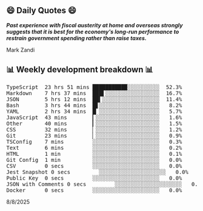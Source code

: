 ## 😄 Daily Quotes 😄

_**Past experience with fiscal austerity at home and overseas strongly suggests that it is best for the economy's long-run performance to restrain government spending rather than raise taxes.**_

Mark Zandi



## 📊 Weekly development breakdown 📊

<pre>TypeScript  23 hrs 51 mins ██████████▉░░░░░░░░░░  52.3%
Markdown    7 hrs 37 mins  ███▌░░░░░░░░░░░░░░░░░  16.7%
JSON        5 hrs 12 mins  ██▍░░░░░░░░░░░░░░░░░░  11.4%
Bash        3 hrs 44 mins  █▋░░░░░░░░░░░░░░░░░░░   8.2%
YAML        2 hrs 34 mins  █▏░░░░░░░░░░░░░░░░░░░   5.7%
JavaScript  43 mins        ▎░░░░░░░░░░░░░░░░░░░░   1.6%
Other       40 mins        ▎░░░░░░░░░░░░░░░░░░░░   1.5%
CSS         32 mins        ▏░░░░░░░░░░░░░░░░░░░░   1.2%
Git         23 mins        ▏░░░░░░░░░░░░░░░░░░░░   0.9%
TSConfig    7 mins         ░░░░░░░░░░░░░░░░░░░░░   0.3%
Text        6 mins         ░░░░░░░░░░░░░░░░░░░░░   0.2%
HTML        1 min          ░░░░░░░░░░░░░░░░░░░░░   0.1%
Git Config  1 min          ░░░░░░░░░░░░░░░░░░░░░   0.0%
CSV         0 secs         ░░░░░░░░░░░░░░░░░░░░░   0.0%
Jest Snapshot 0 secs         ░░░░░░░░░░░░░░░░░░░░░   0.0%
Public Key  0 secs         ░░░░░░░░░░░░░░░░░░░░░   0.0%
JSON with Comments 0 secs         ░░░░░░░░░░░░░░░░░░░░░   0.0%
Docker      0 secs         ░░░░░░░░░░░░░░░░░░░░░   0.0%</pre>

8/8/2025